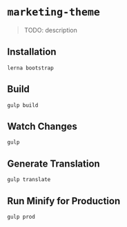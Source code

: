 # `marketing-theme`

> TODO: description

## Installation

```
lerna bootstrap
```

## Build

```
gulp build
```

## Watch Changes

```
gulp
```

## Generate Translation

```
gulp translate
```

## Run Minify for Production

```
gulp prod
```
